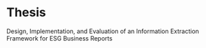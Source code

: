 # Thesis
Design, Implementation, and Evaluation of an Information Extraction Framework for ESG Business Reports
